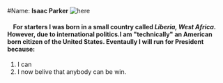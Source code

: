 #Name:   __Isaac Parker__
![here](https://cdn.meme.am/cache/instances/folder713/37808713.jpg)

#### 	&nbsp;&nbsp;&nbsp;&nbsp;For starters I was born in a small country called _Liberia, West Africa_. However, due to international politics.I am "technically" an American born citizen of the United States. Eventaully I will run for President because:
1. I can
2. I now belive that anybody can be win.
